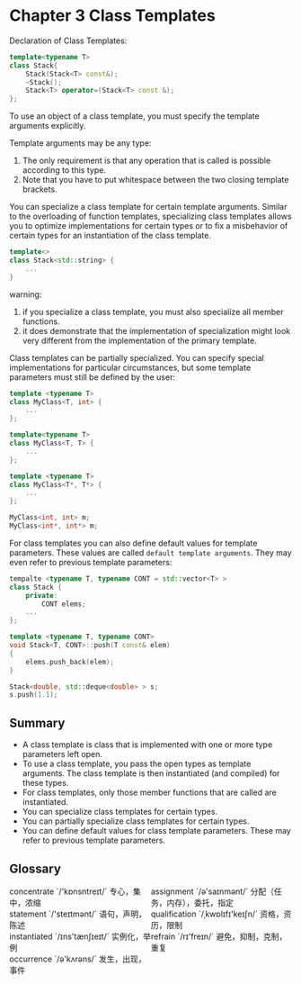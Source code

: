 # Chapter 3 Class Templates

<!-- vim-markdown-toc GFM -->

<!-- vim-markdown-toc -->



Declaration of Class Templates:

```c++
template<typename T>
class Stack{
    Stack(Stack<T> const&);
    ~Stack();
    Stack<T> operator=(Stack<T> const &);
};
```


To use an object of a class template, you must specify the template arguments explicitly.

Template arguments may be any type:

1. The only requirement is that any operation that is called is possible according to this type.
2. Note that you have to put whitespace between the two closing template brackets.

You can specialize a class template for certain template arguments. Similar to the overloading of function templates, specializing class templates allows you to optimize implementations for certain types or to fix a misbehavior of certain types for an instantiation of the class template.

```c++
template<>
class Stack<std::string> {
    ...
}
```

warning:

1. if you specialize a class template, you must also specialize all member functions.
2. it does demonstrate that the implementation of specialization might look very different from the implementation of the primary template.

Class templates can be partially specialized. You can specify special implementations for particular circumstances, but some template parameters must still be defined by the user:

```c++
template <typename T>
class MyClass<T, int> {
    ...
};

template<typename T>
class MyClass<T, T> {
    ...
};

template <typename T>
class MyClass<T*, T*> {
    ...
};

MyClass<int, int> m;
MyClass<int*, int*> m;
```

For class templates you can also define default values for template parameters. These values are called `default template arguments`. They may even refer to previous template parameters:

```c++
tempalte <typename T, typename CONT = std::vector<T> >
class Stack {
    private:
        CONT elems;
    ...
};

template <typename T, typename CONT>
void Stack<T, CONT>::push(T const& elem)
{
    elems.push_back(elem);
}

Stack<double, std::deque<double> > s;
s.push(1.1);
```



## Summary

- A class template is class that is implemented with one or more type parameters left open.
- To use a class template, you pass the open types as template arguments. The class template is then instantiated (and compiled) for these types.
- For class templates, only those member functions that are called are instantiated.
- You can specialize class templates for certain types.
- You can partially specialize class templates for certain types.
- You can define default values for class template parameters. These may refer to previous template parameters.



## Glossary

<div style="width: 50%; float:left;">concentrate `/'kɒnsntreɪt/` 专心，集中，浓缩</div>
<div style="width: 50%; float:left;">assignment `/ə'saɪnmənt/` 分配（任务，内存），委托，指定</div>
<div style="width: 50%; float:left;">statement `/'steɪtmənt/` 语句，声明，陈述</div>
<div style="width: 50%; float:left;">qualification `/ˌkwɒlɪfɪ'keɪʃn/` 资格，资历，限制</div>
<div style="width: 50%; float:left;">instantiated `/ɪns'tænʃɪeɪt/` 实例化，举例</div>
<div style="width: 50%; float:left;">refrain `/rɪ'freɪn/` 避免，抑制，克制，重复</div>
<div style="width: 50%; float:left;">occurrence `/ə'kʌrəns/` 发生，出现，事件</div>